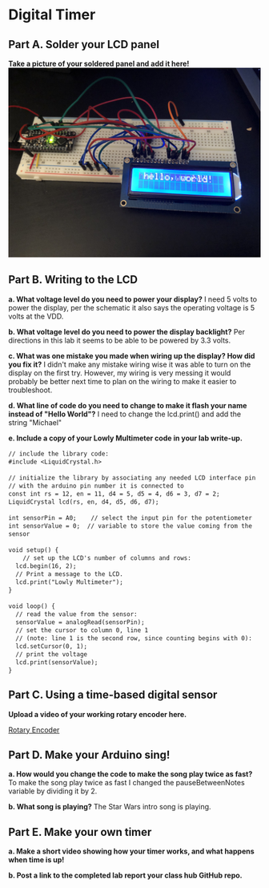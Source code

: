 # Digital Timer
 

## Part A. Solder your LCD panel

**Take a picture of your soldered panel and add it here!**
![LCD Setup](https://github.com/mkc233/IDD-Fa19-Lab2/blob/master/LcdDisplay.jpg)

## Part B. Writing to the LCD
 
**a. What voltage level do you need to power your display?**
I need 5 volts to power the display, per the schematic it also says the operating voltage is 5 volts at the VDD.

**b. What voltage level do you need to power the display backlight?**
Per directions in this lab it seems to be able to be powered by 3.3 volts.  
   
**c. What was one mistake you made when wiring up the display? How did you fix it?**
I didn't make any mistake wiring wise it was able to turn on the display on the first try.  However, my wiring is very messing it would probably be better next time to plan on the wiring to make it easier to troubleshoot.

**d. What line of code do you need to change to make it flash your name instead of "Hello World"?**
I need to change the lcd.print() and add the string "Michael"

**e. Include a copy of your Lowly Multimeter code in your lab write-up.**
```
// include the library code:
#include <LiquidCrystal.h>

// initialize the library by associating any needed LCD interface pin
// with the arduino pin number it is connected to
const int rs = 12, en = 11, d4 = 5, d5 = 4, d6 = 3, d7 = 2;
LiquidCrystal lcd(rs, en, d4, d5, d6, d7);

int sensorPin = A0;    // select the input pin for the potentiometer
int sensorValue = 0;  // variable to store the value coming from the sensor

void setup() {
    // set up the LCD's number of columns and rows:
  lcd.begin(16, 2);
  // Print a message to the LCD.
  lcd.print("Lowly Multimeter");
}

void loop() {
  // read the value from the sensor:
  sensorValue = analogRead(sensorPin);
  // set the cursor to column 0, line 1
  // (note: line 1 is the second row, since counting begins with 0):
  lcd.setCursor(0, 1);
  // print the voltage
  lcd.print(sensorValue);
}
```

## Part C. Using a time-based digital sensor


**Upload a video of your working rotary encoder here.**

[Rotary Encoder](https://youtu.be/ANHClgahPaw)


## Part D. Make your Arduino sing!

**a. How would you change the code to make the song play twice as fast?**
 To make the song play twice as fast I changed the pauseBetweenNotes variable by dividing it by 2.
 
**b. What song is playing?**
The Star Wars intro song is playing.

## Part E. Make your own timer

**a. Make a short video showing how your timer works, and what happens when time is up!**

**b. Post a link to the completed lab report your class hub GitHub repo.**
